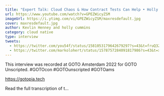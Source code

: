 ```yaml
---
title: "Expert Talk: Cloud Chaos & How Contract Tests Can Help • Holly Cummins & Kevlin Henney • GOTO 2022"
url: https://www.youtube.com/watch?v=GPEZWicyZSM
imageUrl: https://i.ytimg.com/vi/GPEZWicyZSM/maxresdefault.jpg
cover: maxresdefault.jpg
author: Kevlin Henney and holly cummins
category: cloud native
type: interview
tweets: 
  - https://twitter.com/you54f/status/1581053179642679297?s=43&t=fruQ3ZIMhqJSM87h6dogJQ
  - https://twitter.com/markolohert/status/1578757284091817986?s=43&t=xfYTwDq0JOorweOBmc_oVw
---
```


This interview was recorded at GOTO Amsterdam 2022 for GOTO Unscripted. #GOTOcon #GOTOunscripted #GOTOams

https://gotopia.tech

Read the full transcription of t...